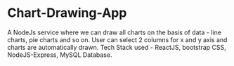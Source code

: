 # Chart-Drawing-App
A NodeJs service where we can draw all charts on the basis of data - line charts, pie charts and so on. User can select 2 columns for x and y axis and charts are automatically drawn. Tech Stack used - ReactJS, bootstrap CSS, NodeJS-Express, MySQL Database.
